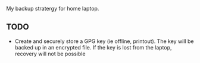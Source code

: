 My backup stratergy for home laptop.

TODO
--
* Create and securely store a GPG key (ie offline, printout). The key will be
backed up in an encrypted file. If the key is lost from the laptop, recovery
will not be possible

